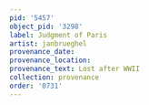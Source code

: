 ```yaml
---
pid: '5457'
object_pid: '3298'
label: Judgment of Paris
artist: janbrueghel
provenance_date:
provenance_location:
provenance_text: Lost after WWII
collection: provenance
order: '0731'
---
```


